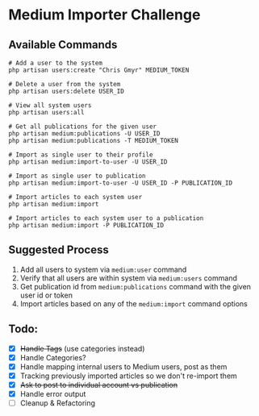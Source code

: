 # Medium Importer Challenge

## Available Commands

    # Add a user to the system
    php artisan users:create "Chris Gmyr" MEDIUM_TOKEN
    
    # Delete a user from the system
    php artisan users:delete USER_ID
    
    # View all system users
    php artisan users:all
    
    # Get all publications for the given user
    php artisan medium:publications -U USER_ID
    php artisan medium:publications -T MEDIUM_TOKEN
    
    # Import as single user to their profile
    php artisan medium:import-to-user -U USER_ID
    
    # Import as single user to publication
    php artisan medium:import-to-user -U USER_ID -P PUBLICATION_ID
    
    # Import articles to each system user
    php artisan medium:import
    
    # Import articles to each system user to a publication
    php artisan medium:import -P PUBLICATION_ID

## Suggested Process

1. Add all users to system via `medium:user` command
2. Verify that all users are within system via `medium:users` command
3. Get publication id from `medium:publications` command with the given user id or token
4. Import articles based on any of the `medium:import` command options

## Todo:

- [x] ~~Handle Tags~~ (use categories instead)
- [x] Handle Categories?
- [x] Handle mapping internal users to Medium users, post as them
- [x] Tracking previously imported articles so we don't re-import them
- [x] ~~Ask to post to individual account vs publication~~
- [x] Handle error output
- [ ] Cleanup & Refactoring
